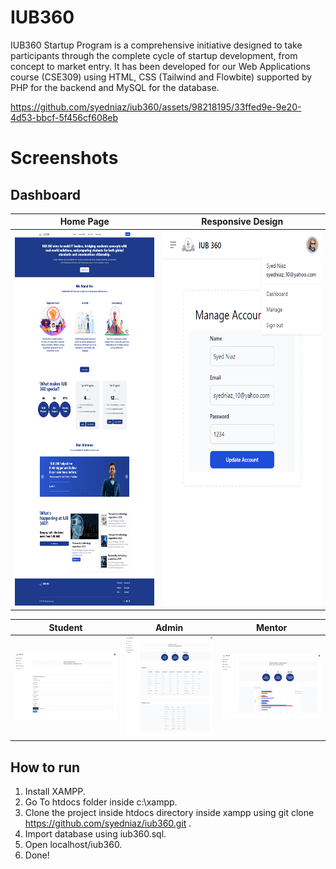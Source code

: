 # IUB360
IUB360 Startup Program is a comprehensive initiative designed to take participants through the complete cycle of startup development, from concept to market entry.
It has been developed for our Web Applications course (CSE309) using HTML, CSS (Tailwind and Flowbite) supported by PHP for the backend and MySQL for the database.

https://github.com/syedniaz/iub360/assets/98218195/33ffed9e-9e20-4d53-bbcf-5f456cf608eb

# Screenshots
## Dashboard

| Home Page                                                                                             | Responsive Design                                                                                     | 
| ----------------------------------------------------------------------------------------------------- | ----------------------------------------------------------------------------------------------------- |
| <img src="./screenshots/Welcome-to-IUB-360.png" alt="Alt text" style="height: 600px;">                | <img src="./screenshots/Manage-Account-Responsive.png" alt="Alt text" style="height: 600px;">         |


| Student                                                                                               | Admin                                                                                                 | Mentor                                                                                              |
| ----------------------------------------------------------------------------------------------------- | ----------------------------------------------------------------------------------------------------- | --------------------------------------------------------------------------------------------------- |
| ![Screenshot (002)](screenshots/Welcome-Student.png)                                                  | ![Screenshot (003)](screenshots/admin-Dashboard.jpg)                                                  | ![Screenshot (004)](screenshots/Mentor-Dashboard.png)                                               |



## How to run
1.  Install XAMPP.
2.  Go To htdocs folder inside c:\xampp.
3.  Clone the project inside htdocs directory inside xampp using git clone https://github.com/syedniaz/iub360.git .
4.  Import database using iub360.sql.
5.  Open localhost/iub360.
6.  Done!


